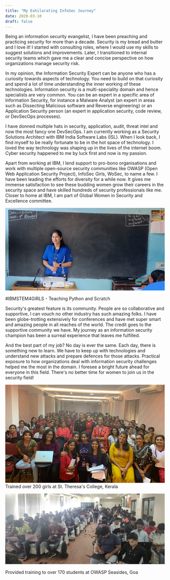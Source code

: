 ```yaml
---
title: "My Exhilarating InfoSec Journey"
date: 2020-03-10
draft: false
---
```


Being an information security evangelist, I have been preaching and practicing security for more than a decade. Security is my bread and butter and I love it! I started with consulting roles, where I would use my skills to suggest solutions and improvements. Later, I transitioned to internal security teams which gave me a clear and concise perspective on how organizations manage security risk.

In my opinion, the Information Security Expert can be anyone who has a curiosity towards aspects of technology. You need to build on that curiosity and spend a lot of time understanding the inner working of these technologies. Information security is a multi-speciality domain and hence specialists are very common. You can be an expert in a specific area of Information Security, for instance a Malware Analyst (an expert in areas such as Dissecting Malicious software and Reverse engineering) or an Application Security person (an expert in application security, code review, or DevSecOps processes). 

I have donned multiple hats in security, application, audit, threat intel and now the most fancy one DevSecOps. I am currently working as a Security Solutions Architect with IBM India Software Labs (ISL). When I look back, I find myself to be really fortunate to be in the hot space of technology. I loved the way technology was shaping up in the lives of the internet boom. Cyber security happened to me by luck first and now is my passion.

Apart from working at IBM, I lend support to pro-bono organisations and work with multiple open-source security communities like OWASP (Open Web Application Security Project), InfoSec Girls, WoSec, to name a few. I have been leading the efforts for diversity for a while now. It gives me immense satisfaction to see these budding women grow their careers in the security space and have skilled hundreds of security professionals like me. Closer to home at IBM, I am part of Global Women in Security and Excellence committee.

![stem4girls](/images/stem4girls.jpeg)

#IBMSTEM4GIRLS - Teaching Python and Scratch


Security's greatest feature is its community. People are so collaborative and supportive, I can vouch no other industry has such amazing folks. I have been globe-trotting extensively for conferences and have met super smart and amazing people in all reaches of the world. The credit goes to the supportive community we have. My journey as an information security champion has been a surreal experience that leaves me fulfilled. 

And the best part of my job? No day is ever the same. Each day, there is something new to learn. We have to keep up with technologies and understand new attacks and prepare defences for those attacks. Practical exposure to how organizations deal with information security challenges helped me the most in the domain. I foresee a bright future ahead for everyone in this field. There's no better time for women to join us in the security field!



![st.theresa college](/images/st.theresa.png)
Trained over 200 girls at St. Theresa's College, Kerala


![seaside](/images/seaside.jpeg)

Provided training to over 170 students at OWASP Seasides, Goa

